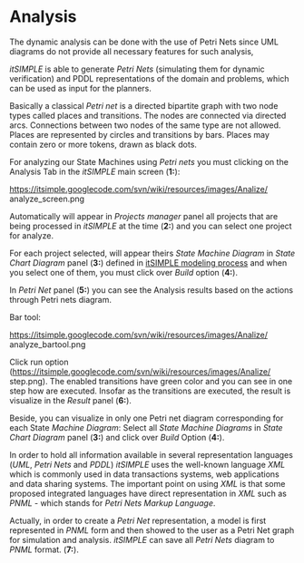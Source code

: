 # Analysis #

The dynamic analysis can be done with the use of Petri Nets since UML diagrams do not provide all necessary features for such analysis,

_itSIMPLE_ is able to generate _Petri Nets_ (simulating them for dynamic verification) and PDDL representations of the domain and problems, which can be used as input for the planners.

Basically a classical _Petri net_ is a directed bipartite graph with two node types called places and transitions. The nodes are connected via directed arcs. Connections between two nodes of the same type are not allowed. Places are represented by circles and transitions by bars. Places may contain zero or more tokens, drawn as black dots.

For analyzing our State Machines using _Petri nets_ you must clicking on the Analysis Tab in the _itSIMPLE_ main screen (**1:**):

https://itsimple.googlecode.com/svn/wiki/resources/images/Analize/ analyze\_screen.png

Automatically will appear in _Projects manager_  panel all projects that are being processed in _itSIMPLE_ at the time (**2:**) and you can select one project for analyze.

For each project selected, will appear theirs _State Machine Diagram_ in _State Chart Diagram_ panel (**3:**) defined in [itSIMPLE modeling process](ModellingStateDiagram.md) and when you select one of them, you must click over _Build_ option (**4:**).

In _Petri Net_ panel (**5:**) you can see the Analysis results based on the actions through Petri nets diagram.

Bar tool:

https://itsimple.googlecode.com/svn/wiki/resources/images/Analize/ analyze\_bartool.png

Click run option (https://itsimple.googlecode.com/svn/wiki/resources/images/Analize/ step.png). The enabled transitions have green color and you can see in one step how are executed. Insofar as the transitions are executed, the result is visualize in the _Result_ panel (**6:**).

Beside, you can visualize in only one Petri net diagram corresponding for each State _Machine Diagram_: Select all _State Machine Diagrams_ in _State Chart Diagram_ panel (**3:**) and click over _Build_ Option (**4:**).

In order to hold all information available in several representation languages (_UML_, _Petri Nets_ and _PDDL_) _itSIMPLE_ uses the well-known language _XML_ which is commonly used in data transactions systems, web applications and data sharing systems. The important point on using _XML_ is that some proposed integrated languages have direct representation in _XML_ such as _PNML_ - which stands for _Petri Nets Markup Language_.

Actually, in order to create a _Petri Net_ representation, a model is first represented in _PNML_ form and then showed to the user as a Petri Net graph for simulation and analysis. _itSIMPLE_ can save all _Petri Nets_ diagram to _PNML_ format. (**7:**).

